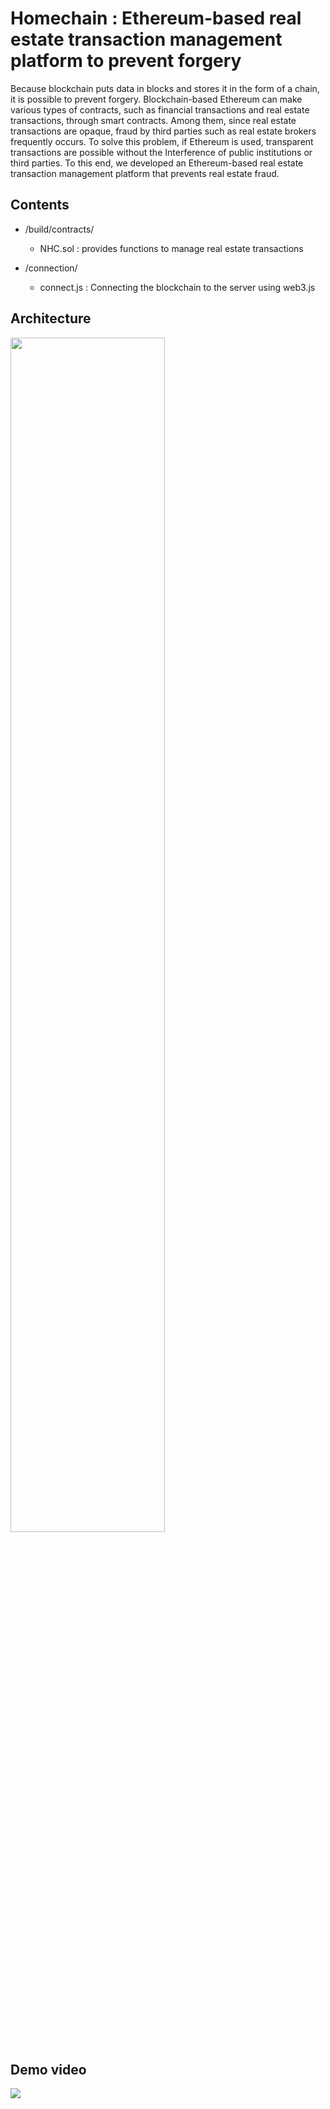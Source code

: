 # Homechain : Ethereum-based real estate transaction management platform to prevent forgery

Because blockchain puts data in blocks and stores it in the form of a chain, it is possible to prevent forgery. Blockchain-based Ethereum can make various types of contracts, such as financial transactions and real estate transactions, through smart contracts. Among them, since real estate transactions are opaque, fraud by third parties such as real estate brokers frequently occurs. To solve this problem, if Ethereum is used, transparent transactions are possible without the Interference of public institutions or third parties. To this end, we developed an Ethereum-based real estate transaction management platform that prevents real estate fraud.



## Contents 
- /build/contracts/ 
  - NHC.sol : provides functions to manage real estate transactions

- /connection/
  - connect.js : Connecting the blockchain to the server using web3.js


## Architecture 

<img src="https://user-images.githubusercontent.com/73271891/154790749-c2a31326-4cfd-4980-a0b4-771f033dc5f2.png" width="70%">

## Demo video

<img src="https://user-images.githubusercontent.com/73271891/154830406-79ab2ac5-b49e-4452-80ad-8f832d6641b5.gif">


